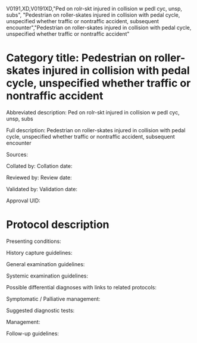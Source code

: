 V0191,XD,V0191XD,"Ped on rolr-skt injured in collision w pedl cyc, unsp, subs", "Pedestrian on roller-skates injured in collision with pedal cycle, unspecified whether traffic or nontraffic accident, subsequent encounter","Pedestrian on roller-skates injured in collision with pedal cycle, unspecified whether traffic or nontraffic accident"
# Category title: Pedestrian on roller-skates injured in collision with pedal cycle, unspecified whether traffic or nontraffic accident

Abbreviated description: Ped on rolr-skt injured in collision w pedl cyc, unsp, subs

Full description: Pedestrian on roller-skates injured in collision with pedal cycle, unspecified whether traffic or nontraffic accident, subsequent encounter

Sources:

Collated by:
Collation date:

Reviewed by:
Review date:

Validated by:
Validation date:

Approval UID:

# Protocol description

Presenting conditions:

History capture guidelines:

General examination guidelines:

Systemic examination guidelines:

Possible differential diagnoses with links to related protocols:

Symptomatic / Palliative management:

Suggested diagnostic tests:

Management:

Follow-up guidelines:
